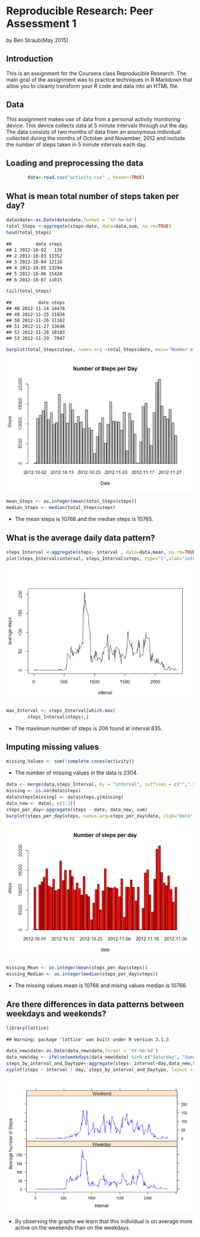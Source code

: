 # Reproducible Research: Peer Assessment 1
by Ben Straub(May 2015)

## Introduction  
This is an assignment for the Coursera class Reproducible Research.  The main goal of the assignment was to practice techniques in R Markdown that allow you to cleanly transform your R code and data into an HTML file.  

## Data
This assignment makes use of data from a personal activity monitoring device. This device collects data at 5 minute intervals through out the day. The data consists of two months of data from an anonymous individual collected during the months of October and November, 2012 and include the number of steps taken in 5 minute intervals each day.

## Loading and preprocessing the data

```r
        data<-read.csv("activity.csv" , header=TRUE)
```



## What is mean total number of steps taken per day?

```r
data$date<-as.Date(data$date,format = '%Y-%m-%d')
total_Steps <-aggregate(steps~date, data=data,sum, na.rm=TRUE)
head(total_Steps)
```

```
##         date steps
## 1 2012-10-02   126
## 2 2012-10-03 11352
## 3 2012-10-04 12116
## 4 2012-10-05 13294
## 5 2012-10-06 15420
## 6 2012-10-07 11015
```

```r
tail(total_Steps)
```

```
##          date steps
## 48 2012-11-24 14478
## 49 2012-11-25 11834
## 50 2012-11-26 11162
## 51 2012-11-27 13646
## 52 2012-11-28 10183
## 53 2012-11-29  7047
```

```r
barplot(total_Steps$steps, names.arg =total_Steps$date, main="Number of Steps per Day",xlab="Date", ylab="Steps")
```

![](PA1_template_files/figure-html/MEan-1.png) 

```r
mean_Steps <- as.integer(mean(total_Steps$steps))
median_Steps <- median(total_Steps$steps)
```

* The mean steps is 10766 and the median steps is 10765.

## What is the average daily data pattern?


```r
steps_Interval <-aggregate(steps~ interval , data=data,mean, na.rm=TRUE)
plot(steps_Interval$interval, steps_Interval$steps, type="l",xlab="interval",ylab="average steps")
```

![](PA1_template_files/figure-html/Patter-1.png) 

```r
max_Interval <- steps_Interval[which.max(  
        steps_Interval$steps),]
```

*  The maximum number of steps is 206 found at interval 835.


## Imputing missing values

```r
missing_Values <- sum(!complete.cases(activity))
```
* The number of missing values in the data is 2304.



```r
data <- merge(data,steps_Interval, by = "interval", suffixes = c("",".y"))
missing <- is.na(data$steps)
data$steps[missing] <- data$steps.y[missing]
data_new <- data[, c(1:3)]
steps_per_day<-aggregate(steps ~ date, data_new, sum)
barplot(steps_per_day$steps, names.arg=steps_per_day$date, xlab="date", ylab="steps", main="Number of steps per day", col="red")
```

![](PA1_template_files/figure-html/Impute2-1.png) 

```r
missing_Mean <- as.integer(mean(steps_per_day$steps))
missing_Median <- as.integer(median(steps_per_day$steps))
```

*  The missing values mean is 10766 and mising values median is 10766. 


## Are there differences in data patterns between weekdays and weekends?


```r
library(lattice)
```

```
## Warning: package 'lattice' was built under R version 3.1.3
```

```r
data_new$date<-as.Date(data_new$date,format = '%Y-%m-%d')
data_new$day <- ifelse(weekdays(data_new$date) %in% c("Saturday", "Sunday"),'Weekend','Weekday')
steps_by_interval_and_Daytype<-aggregate(steps~ interval+day,data_new,FUN="mean")
xyplot(steps ~ interval | day, steps_by_interval_and_Daytype, layout = c(1, 2), type = "l", col="blue", xlab="Interval", ylab="Average Number of Steps")
```

![](PA1_template_files/figure-html/Differences-1.png) 

*  By observing the graphs we learn that this individual is on average more active on the weekends than on the weekdays. 
